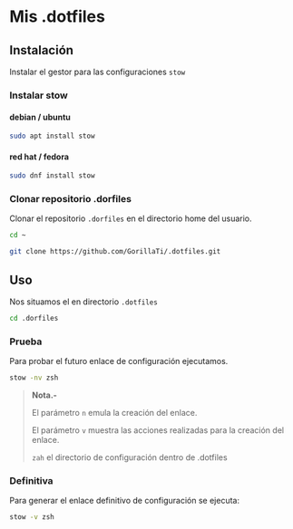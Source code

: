 # Mis .dotfiles

## Instalación

Instalar el gestor para las configuraciones `stow`

### Instalar stow

#### debian / ubuntu

```bash
sudo apt install stow
```

#### red hat / fedora

```bash
sudo dnf install stow
```

### Clonar repositorio .dorfiles

Clonar el repositorio `.dorfiles` en el directorio home del usuario.

```bash
cd ~
```

```bash
git clone https://github.com/GorillaTi/.dotfiles.git
```

## Uso

Nos situamos el en directorio `.dotfiles`

```bash
cd .dorfiles
```

### Prueba

Para probar el futuro enlace de configuración ejecutamos.

```bash
stow -nv zsh
```

> **Nota.-** 
> 
> El parámetro `n` emula la creación del enlace.
> 
> El parámetro `v` muestra las acciones realizadas para la creación del enlace.
> 
> `zah` el directorio de configuración dentro de .dotfiles

### Definitiva

Para generar el enlace definitivo de configuración se ejecuta:

```bash
stow -v zsh
```
